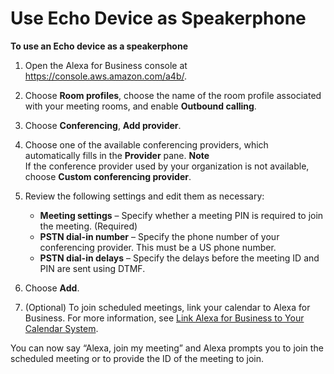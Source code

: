 # Use Echo Device as Speakerphone<a name="echo-speakerphone"></a>

**To use an Echo device as a speakerphone**

1. Open the Alexa for Business console at [https://console\.aws\.amazon\.com/a4b/](https://console.aws.amazon.com/a4b/)\.

1. Choose **Room profiles**, choose the name of the room profile associated with your meeting rooms, and enable **Outbound calling**\.

1. Choose **Conferencing**, **Add provider**\.

1. Choose one of the available conferencing providers, which automatically fills in the **Provider** pane\.
**Note**  
If the conference provider used by your organization is not available, choose **Custom conferencing provider**\.

1. Review the following settings and edit them as necessary:
   + **Meeting settings** – Specify whether a meeting PIN is required to join the meeting\. \(Required\)
   + **PSTN dial\-in number** – Specify the phone number of your conferencing provider\. This must be a US phone number\.
   + **PSTN dial\-in delays** – Specify the delays before the meeting ID and PIN are sent using DTMF\.

1. Choose **Add**\.

1. \(Optional\) To join scheduled meetings, link your calendar to Alexa for Business\. For more information, see [Link Alexa for Business to Your Calendar System](manage-calendaring.md)\.

You can now say “Alexa, join my meeting” and Alexa prompts you to join the scheduled meeting or to provide the ID of the meeting to join\.